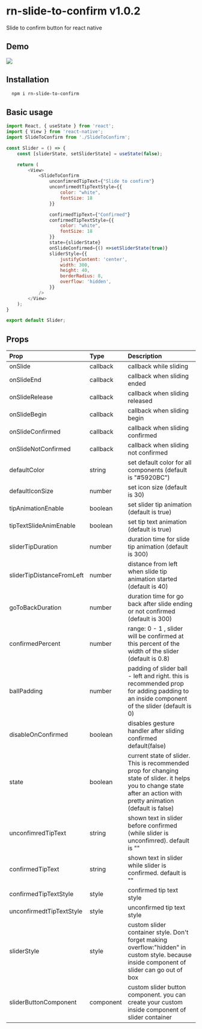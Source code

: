 
# rn-slide-to-confirm v1.0.2

Slide to confirm button for react native


## Demo

![](https://media1.giphy.com/media/1GXXpURXaKF7Wq1oXZ/giphy.gif?cid=790b7611e8e1803281b0c20c2e428fec44a0db88eb3e75e7&rid=giphy.gif&ct=g
)


## Installation

```bash
  npm i rn-slide-to-confirm
```
    
## Basic usage

```javascript
import React, { useState } from 'react';
import { View } from 'react-native';
import SlideToConfirm from './SlideToConfirm';

const Slider = () => {
    const [sliderState, setSliderState] = useState(false);

    return (
        <View>
            <SlideToConfirm
                unconfimredTipText={"Slide to confirm"}
                unconfirmedtTipTextStyle={{
                    color: "white",
                    fontSize: 18
                }}

                confirmedTipText={"Confirmed"}
                confirmedTipTextStyle={{
                    color: "white",
                    fontSize: 18
                }}
                state={sliderState}
                onSlideConfirmed={() =>setSliderState(true)}
                sliderStyle={{
                    justifyContent: 'center',
                    width: 300,
                    height: 40,
                    borderRadius: 8,
                    overflow: 'hidden',
                }}
            />
        </View>
    );
}

export default Slider;
```


## Props


| Prop | Type     | Description                |
| :-------- | :------- | :------------------------- |
| onSlide |callback | callback while sliding |
| onSlideEnd |callback | callback when sliding ended |
| onSlideRelease |callback | callback when sliding released |
| onSlideBegin |callback | callback when sliding begin   |
| onSlideConfirmed |callback | callback when sliding confirmed |
| onSlideNotConfirmed |callback | callback when sliding not confirmed |
| defaultColor | string | set default color for all components (default is "#5920BC") |
| defaultIconSize | number | set icon size (default is 30) |
| tipAnimationEnable |boolean | set slider tip animation (default is true) |
| tipTextSlideAnimEnable |boolean | set tip text animation (default is true) |
| sliderTipDuration |number | duration time for slide tip animation (default is 300)  |
| sliderTipDistanceFromLeft |number | distance from left when slide tip animation started (default is 40) |
| goToBackDuration | number | duration time for go back after slide ending or not confirmed (default is 300) |
| confirmedPercent | number | range: 0 - 1 , slider will be confirmed at this percent of the width of the slider (default is 0.8) |
| ballPadding |number | padding of slider ball - left and right. this is recommended prop for adding padding to an inside component of the slider (default is 0) |
| disableOnConfirmed |boolean | disables gesture handler after sliding confirmed  default(false)|
| state |boolean | current state of slider. This is recommended prop for changing state of slider. it helps you to change state after an action with pretty animation (default is false)|
| unconfimredTipText |string | shown text in slider before confirmed (while slider is unconfimred). default is "" |
| confirmedTipText |string | shown text in slider while slider is confirmed. default is ""|
| confirmedTipTextStyle |style |confirmed tip text style |
| unconfirmedtTipTextStyle |style | unconfirmed tip text style |
| sliderStyle |style | custom slider container style. Don't forget making overflow:"hidden" in custom style. because inside component of slider can go out of box |
| sliderButtonComponent |component | custom slider button component. you can create your custom inside component of slider container |
